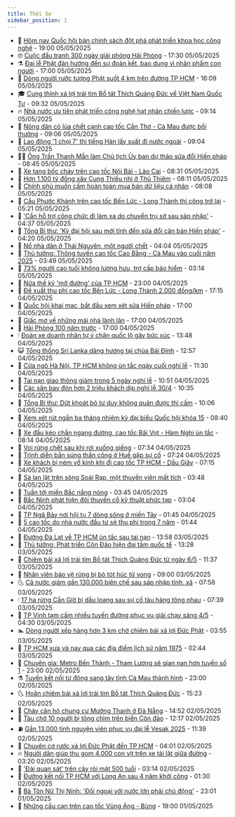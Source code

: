 ```yaml
---
title: Thời Sự
sidebar_position: 1
---
```


<!-- vnexpress-thoi-su:START -->
- 🦒 [Hôm nay Quốc hội bàn chính sách đột phá phát triển khoa học công nghệ](https://vnexpress.net/hom-nay-quoc-hoi-ban-chinh-sach-dot-pha-phat-trien-khoa-hoc-cong-nghe-4881985.html) - 19:00 05/05/2025
- 🤓 [Cuộc đấu tranh 300 ngày giải phóng Hải Phòng](https://vnexpress.net/cuoc-dau-tranh-300-ngay-giai-phong-hai-phong-4854906.html) - 17:30 05/05/2025
- ⚗️ [Đại lễ Phật đản hướng đến sự đoàn kết, bao dung vì nhân phẩm con người](https://vnexpress.net/dai-le-phat-dan-huong-den-su-doan-ket-bao-dung-vi-nhan-pham-con-nguoi-4881959.html) - 17:00 05/05/2025
- 🌊 [Dòng người rước tượng Phật suốt 4 km trên đường TP HCM](https://vnexpress.net/dong-nguoi-ruoc-tuong-phat-suot-4-km-tren-duong-tp-hcm-4881991.html) - 16:09 05/05/2025
- 🎓 [Cung thỉnh xá lợi trái tim Bồ tát Thích Quảng Đức về Việt Nam Quốc Tự](https://vnexpress.net/cung-thinh-xa-loi-trai-tim-bo-tat-thich-quang-duc-ve-viet-nam-quoc-tu-4881910.html) - 09:32 05/05/2025
- 🔥 [Nhà nước ưu tiên phát triển công nghệ hạt nhân chiến lược](https://vnexpress.net/nha-nuoc-uu-tien-phat-trien-cong-nghe-hat-nhan-chien-luoc-4881841.html) - 09:14 05/05/2025
- 🦏 [Nông dân có lúa chết cạnh cao tốc Cần Thơ - Cà Mau được bồi thường](https://vnexpress.net/nong-dan-co-lua-chet-canh-cao-toc-can-tho-ca-mau-duoc-boi-thuong-4881874.html) - 09:06 05/05/2025
- 👺 [Lao động &#39;1 chọi 7&#39; thi tiếng Hàn lấy suất đi nước ngoài](https://vnexpress.net/lao-dong-1-choi-7-thi-tieng-han-lay-suat-di-nuoc-ngoai-4881848.html) - 09:04 05/05/2025
- 🧑‍🏫 [Ông Trần Thanh Mẫn làm Chủ tịch Ủy ban dự thảo sửa đổi Hiến pháp](https://vnexpress.net/ong-tran-thanh-man-lam-chu-tich-uy-ban-du-thao-sua-doi-hien-phap-4881856.html) - 08:45 05/05/2025
- 🚦 [Xe tang bốc cháy trên cao tốc Nội Bài - Lào Cai](https://vnexpress.net/xe-tang-boc-chay-tren-cao-toc-noi-bai-lao-cai-4881824.html) - 08:31 05/05/2025
- 🎉 [Hơn 1.100 tỷ đồng xây Cung Thiếu nhi ở Thủ Thiêm](https://vnexpress.net/hon-1-100-ty-dong-xay-cung-thieu-nhi-o-thu-thiem-4881828.html) - 08:11 05/05/2025
- 🦒 [Chính phủ muốn cấm hoàn toàn mua bán dữ liệu cá nhân](https://vnexpress.net/chinh-phu-muon-cam-hoan-toan-mua-ban-du-lieu-ca-nhan-4881679.html) - 08:08 05/05/2025
- 🤗 [Cầu Phước Khánh trên cao tốc Bến Lức - Long Thành thi công trở lại](https://vnexpress.net/cau-phuoc-khanh-tren-cao-toc-ben-luc-long-thanh-thi-cong-tro-lai-4881748.html) - 05:21 05/05/2025
- 💼 [&#39;Cần hỗ trợ công chức đi làm xa do chuyển trụ sở sau sáp nhập&#39;](https://vnexpress.net/can-ho-tro-cong-chuc-di-lam-xa-do-chuyen-tru-so-sau-sap-nhap-4881597.html) - 04:37 05/05/2025
- 🤩 [Tổng Bí thư: &#39;Kỳ đại hội sau mới tính đến sửa đổi căn bản Hiến pháp&#39;](https://vnexpress.net/tong-bi-thu-ky-dai-hoi-sau-moi-tinh-den-sua-doi-can-ban-hien-phap-4881697.html) - 04:20 05/05/2025
- 🤡 [Nổ nhà dân ở Thái Nguyên, một người chết](https://vnexpress.net/no-nha-dan-o-thai-nguyen-mot-nguoi-chet-4881698.html) - 04:04 05/05/2025
- 💯 [Thủ tướng: Thông tuyến cao tốc Cao Bằng - Cà Mau vào cuối năm 2025](https://vnexpress.net/thu-tuong-thong-tuyen-cao-toc-cao-bang-ca-mau-vao-cuoi-nam-2025-4881624.html) - 03:49 05/05/2025
- 👺 [73% người cao tuổi không lương hưu, trợ cấp bảo hiểm](https://vnexpress.net/73-nguoi-cao-tuoi-khong-luong-huu-tro-cap-bao-hiem-4881622.html) - 03:14 05/05/2025
- 🌮 [Nửa thế kỷ &#39;mở đường&#39; của TP HCM](https://vnexpress.net/nua-the-ky-mo-duong-cua-tp-hcm-4881356.html) - 23:00 04/05/2025
- 🥸 [Đề xuất thu phí cao tốc Bến Lức - Long Thành 2.000 đồng/km](https://vnexpress.net/de-xuat-thu-phi-cao-toc-ben-luc-long-thanh-2-000-dong-km-4881499.html) - 17:15 04/05/2025
- 🐻 [Quốc hội khai mạc, bắt đầu xem xét sửa Hiến pháp](https://vnexpress.net/quoc-hoi-khai-mac-bat-dau-xem-xet-sua-hien-phap-4881501.html) - 17:00 04/05/2025
- 👀 [Giấc mơ về những mái nhà lành lặn](https://vnexpress.net/giac-mo-ve-nhung-mai-nha-lanh-lan-4878237.html) - 17:00 04/05/2025
- 🤔 [Hải Phòng 100 năm trước](https://vnexpress.net/hai-phong-100-nam-truoc-4869373.html) - 17:00 04/05/2025
- 🕯 [Đoàn xe doanh nhân tự ý chặn quốc lộ gây bức xúc](https://vnexpress.net/doan-xe-doanh-nhan-tu-y-chan-quoc-lo-gay-buc-xuc-4881500.html) - 13:48 04/05/2025
- 😺 [Tổng thống Sri Lanka dâng hương tại chùa Bái Đính](https://vnexpress.net/tong-thong-sri-lanka-dang-huong-tai-chua-bai-dinh-4881497.html) - 12:57 04/05/2025
- 🦆 [Cửa ngõ Hà Nội, TP HCM không ùn tắc ngày cuối nghỉ lễ](https://vnexpress.net/cua-ngo-ha-noi-tp-hcm-khong-un-tac-ngay-cuoi-nghi-le-4881462.html) - 11:30 04/05/2025
- 🧰 [Tai nạn giao thông giảm trong 5 ngày nghỉ lễ](https://vnexpress.net/tai-nan-giao-thong-giam-trong-5-ngay-nghi-le-4881467.html) - 10:51 04/05/2025
- 🦍 [Các sân bay đón hơn 2 triệu khách dịp nghỉ lễ 30/4](https://vnexpress.net/cac-san-bay-don-hon-2-trieu-khach-dip-nghi-le-30-4-4881394.html) - 10:35 04/05/2025
- 🧰 [Tổng Bí thư: Dứt khoát bỏ tư duy không quản được thì cấm](https://vnexpress.net/tong-bi-thu-dut-khoat-bo-tu-duy-khong-quan-duoc-thi-cam-4881453.html) - 10:06 04/05/2025
- 💃 [Xem xét rút ngắn ba tháng nhiệm kỳ đại biểu Quốc hội khóa 15](https://vnexpress.net/xem-xet-rut-ngan-ba-thang-nhiem-ky-dai-bieu-quoc-hoi-khoa-15-4881429.html) - 08:40 04/05/2025
- 🧰 [Xe đầu kéo chắn ngang đường, cao tốc Bãi Vọt - Hàm Nghi ùn tắc](https://vnexpress.net/xe-dau-keo-chan-ngang-duong-cao-toc-bai-vot-ham-nghi-un-tac-4881439.html) - 08:14 04/05/2025
- 🚀 [Voi rừng chết sau khi rơi xuống giếng](https://vnexpress.net/voi-rung-chet-sau-khi-roi-xuong-gieng-4881433.html) - 07:34 04/05/2025
- 🎊 [Trình diễn bắn súng thần công ở Huế gặp sự cố](https://vnexpress.net/trinh-dien-ban-sung-than-cong-o-hue-gap-su-co-4881415.html) - 07:24 04/05/2025
- 🤭 [Xe khách bị ném vỡ kính khi đi cao tốc TP HCM - Dầu Giây](https://vnexpress.net/xe-khach-bi-nem-vo-kinh-khi-di-cao-toc-tp-hcm-dau-giay-4881427.html) - 07:15 04/05/2025
- 🤗 [Sà lan lật trên sông Soài Rạp, một thuyền viên mất tích](https://vnexpress.net/sa-lan-lat-tren-song-soai-rap-mot-thuyen-vien-mat-tich-4881388.html) - 03:48 04/05/2025
- 🌈 [Tuần tới miền Bắc nắng nóng](https://vnexpress.net/tuan-toi-mien-bac-nang-nong-4881363.html) - 03:45 04/05/2025
- 🦣 [Bắc Ninh phát hiện đôi thuyền cổ kỹ thuật phức tạp](https://vnexpress.net/bac-ninh-phat-hien-doi-thuyen-co-ky-thuat-phuc-tap-4881236.html) - 03:04 04/05/2025
- 🎡 [TP Ngã Bảy nơi hội tụ 7 dòng sông ở miền Tây](https://vnexpress.net/tp-nga-bay-noi-hoi-tu-7-dong-song-o-mien-tay-4881167.html) - 01:45 04/05/2025
- 🦏 [5 cao tốc do nhà nước đầu tư sẽ thu phí trong 7 năm](https://vnexpress.net/5-cao-toc-do-nha-nuoc-dau-tu-se-thu-phi-trong-7-nam-4881346.html) - 01:44 04/05/2025
- 🎊 [Đường Đà Lạt về TP HCM ùn tắc sau tai nạn](https://vnexpress.net/duong-da-lat-ve-tp-hcm-un-tac-sau-tai-nan-4881287.html) - 13:58 03/05/2025
- 🫶 [Thủ tướng: Phát triển Côn Đảo hiện đại tầm quốc tế](https://vnexpress.net/thu-tuong-phat-trien-con-dao-hien-dai-tam-quoc-te-4881283.html) - 13:28 03/05/2025
- 🤔 [Chiêm bái xá lợi trái tim Bồ tát Thích Quảng Đức từ ngày 6/5](https://vnexpress.net/chiem-bai-xa-loi-trai-tim-bo-tat-thich-quang-duc-tu-ngay-6-5-4881271.html) - 11:37 03/05/2025
- 🤠 [Nhân viên bảo vệ rừng bị bò tót húc tử vong](https://vnexpress.net/nhan-vien-bao-ve-rung-bi-bo-tot-huc-tu-vong-4881248.html) - 09:00 03/05/2025
- 🌜 [Cả nước giảm gần 130.000 biên chế sau sáp nhập tỉnh, xã](https://vnexpress.net/ca-nuoc-giam-gan-130-000-bien-che-sau-sap-nhap-tinh-xa-4881225.html) - 07:58 03/05/2025
- 🕯 [17 ha rừng Cần Giờ bị dầu loang sau sự cố tàu hàng tông nhau](https://vnexpress.net/17-ha-rung-can-gio-bi-dau-loang-sau-su-co-tau-hang-tong-nhau-4881226.html) - 07:39 03/05/2025
- 🤔 [TP Vinh tạm cấm nhiều tuyến đường phục vụ giải chạy sáng 4/5](https://vnexpress.net/tp-vinh-tam-cam-nhieu-tuyen-duong-phuc-vu-giai-chay-sang-4-5-4880858.html) - 04:30 03/05/2025
- 🏊 [Dòng người xếp hàng hơn 3 km chờ chiêm bái xá lợi Đức Phật](https://vnexpress.net/dong-nguoi-xep-hang-hon-3-km-cho-chiem-bai-xa-loi-duc-phat-4881166.html) - 03:55 03/05/2025
- 🌮 [TP HCM xưa và nay qua các địa điểm lịch sử năm 1975](https://vnexpress.net/tp-hcm-xua-va-nay-qua-cac-dia-diem-lich-su-nam-1975-4881143.html) - 02:44 03/05/2025
- 🫣 [Chuyên gia: Metro Bến Thành - Tham Lương sẽ gian nan hơn tuyến số 1](https://vnexpress.net/chuyen-gia-metro-ben-thanh-tham-luong-se-gian-nan-hon-tuyen-so-1-4879757.html) - 23:00 02/05/2025
- ⚗️ [Tuyến kết nối từ đông sang tây tỉnh Cà Mau thành hình](https://vnexpress.net/tuyen-ket-noi-tu-dong-sang-tay-tinh-ca-mau-thanh-hinh-4879633.html) - 23:00 02/05/2025
- 🌜 [Hoãn chiêm bái xá lợi trái tim Bồ tát Thích Quảng Đức](https://vnexpress.net/hoan-chiem-bai-xa-loi-trai-tim-bo-tat-thich-quang-duc-4881085.html) - 15:23 02/05/2025
- 🌁 [Cháy căn hộ chung cư Mường Thanh ở Đà Nẵng](https://vnexpress.net/chay-can-ho-chung-cu-muong-thanh-o-da-nang-4881077.html) - 14:52 02/05/2025
- 🐲 [Tàu chở 10 người bị tông chìm trên biển Côn đảo](https://vnexpress.net/tau-cho-10-nguoi-bi-tong-chim-tren-bien-con-dao-4881065.html) - 12:17 02/05/2025
- ⛽️ [Gần 13.000 tình nguyện viên phục vụ đại lễ Vesak 2025](https://vnexpress.net/gan-13-000-tinh-nguyen-vien-phuc-vu-dai-le-vesak-2025-4881049.html) - 11:39 02/05/2025
- 🗽 [Chuyên cơ rước xá lợi Đức Phật đến TP HCM](https://vnexpress.net/chuyen-co-ruoc-xa-loi-duc-phat-den-tp-hcm-4880915.html) - 04:01 02/05/2025
- 🔥 [Người dân giúp thu gom 4.000 con vịt trên xe tải lật giữa đường](https://vnexpress.net/nguoi-dan-giup-thu-gom-4-000-con-vit-tren-xe-tai-lat-giua-duong-4880872.html) - 03:20 02/05/2025
- 💯 [&#39;Đài quan sát&#39; trên cây rỏi mật 500 tuổi](https://vnexpress.net/dai-quan-sat-tren-cay-roi-mat-500-tuoi-4880470.html) - 03:14 02/05/2025
- 🦆 [Đường kết nối TP HCM với Long An sau 4 năm khởi công](https://vnexpress.net/duong-ket-noi-tp-hcm-voi-long-an-sau-4-nam-khoi-cong-4877591.html) - 01:30 02/05/2025
- 🫣 [Bà Tôn Nữ Thị Ninh: &#39;Đối ngoại với nước lớn phải chủ động&#39;](https://vnexpress.net/ba-ton-nu-thi-ninh-doi-ngoai-voi-nuoc-lon-phai-chu-dong-4880732.html) - 23:01 01/05/2025
- 🤡 [Những cầu cạn trên cao tốc Vũng Áng - Bùng](https://vnexpress.net/nhung-cau-can-tren-cao-toc-vung-ang-bung-4880613.html) - 19:00 01/05/2025<!-- vnexpress-thoi-su:END -->